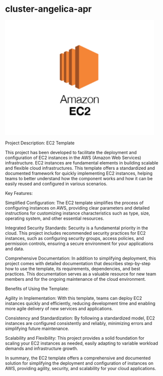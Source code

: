 # cluster-angelica-apr

<img src="./imgs/image1.png"/>

Project Description: EC2 Template

This project has been developed to facilitate the deployment and configuration of EC2 instances in the AWS (Amazon Web Services) infrastructure. EC2 instances are fundamental elements in building scalable and flexible cloud infrastructures. This template offers a standardized and documented framework for quickly implementing EC2 instances, helping teams to better understand how the component works and how it can be easily reused and configured in various scenarios.

Key Features:

Simplified Configuration: The EC2 template simplifies the process of configuring instances on AWS, providing clear parameters and detailed instructions for customizing instance characteristics such as type, size, operating system, and other essential resources.

Integrated Security Standards: Security is a fundamental priority in the cloud. This project includes recommended security practices for EC2 instances, such as configuring security groups, access policies, and permission controls, ensuring a secure environment for your applications and data.

Comprehensive Documentation: In addition to simplifying deployment, this project comes with detailed documentation that describes step-by-step how to use the template, its requirements, dependencies, and best practices. This documentation serves as a valuable resource for new team members and for the ongoing maintenance of the cloud environment.

Benefits of Using the Template:

Agility in Implementation: With this template, teams can deploy EC2 instances quickly and efficiently, reducing development time and enabling more agile delivery of new services and applications.

Consistency and Standardization: By following a standardized model, EC2 instances are configured consistently and reliably, minimizing errors and simplifying future maintenance.

Scalability and Flexibility: This project provides a solid foundation for scaling your EC2 instances as needed, easily adapting to variable workload demands and infrastructure growth.

In summary, the EC2 template offers a comprehensive and documented solution for simplifying the deployment and configuration of instances on AWS, providing agility, security, and scalability for your cloud applications.